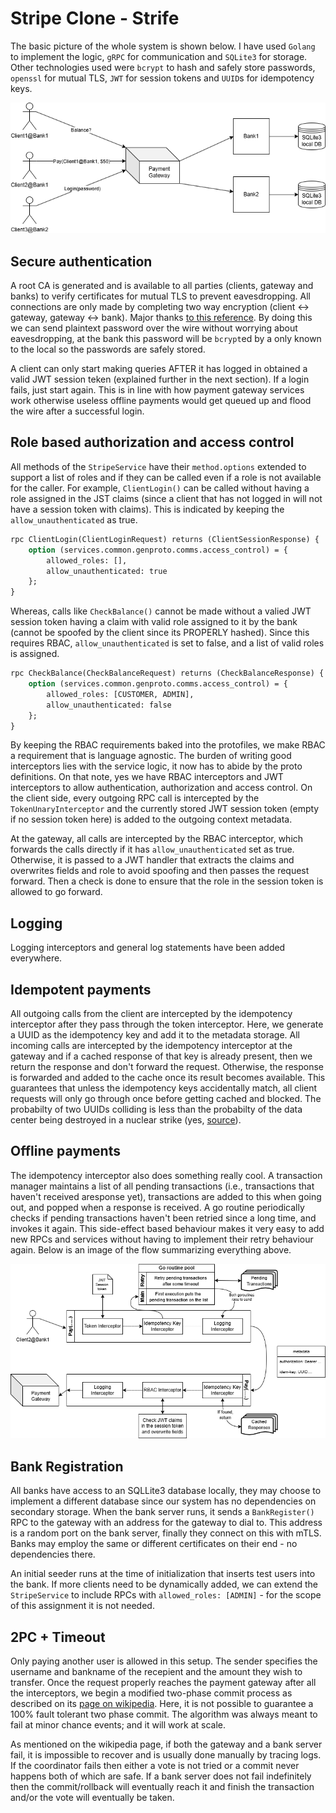 # Stripe Clone - Strife

The basic picture of the whole system is shown below. I have used `Golang` to implement the logic, `gRPC` for communication and `SQLite3` for storage. Other technologies used were `bcrypt` to hash and safely store passwords, `openssl` for mutual TLS, `JWT` for session tokens and `UUID`s for idempotency keys.

![Basic diagram](doc/img/f1.png)

## Secure authentication

A root CA is generated and is available to all parties (clients, gateway and banks) to verify certificates for mutual TLS to prevent eavesdropping. All connections are only made by completing two way encryption (client $\leftrightarrow$ gateway, gateway $\leftrightarrow$ bank). Major thanks [to this reference](https://dev.to/techschoolguru/how-to-secure-grpc-connection-with-ssl-tls-in-go-4ph). By doing this we can send plaintext password over the wire without worrying about eavesdropping, at the bank this password will be `bcrypt`ed by a only known to the local so the passwords are safely stored.

A client can only start making queries AFTER it has logged in obtained a valid JWT session teken (explained further in the next section). If a login fails, just start again. This is in line with how payment gateway services work otherwise useless offline payments would get queued up and flood the wire after a successful login.

## Role based authorization and access control

All methods of the `StripeService` have their `method.options` extended to support a list of roles and if they can be called even if a role is not available for the caller. For example, `ClientLogin()` can be called without having a role assigned in the JST claims (since a client that has not logged in will not have a session token with claims). This is indicated by keeping the `allow_unauthenticated` as true.
```proto
rpc ClientLogin(ClientLoginRequest) returns (ClientSessionResponse) {
    option (services.common.genproto.comms.access_control) = {
        allowed_roles: [],
        allow_unauthenticated: true
    };
}
```

Whereas, calls like `CheckBalance()` cannot be made without a valied JWT session token having a claim with valid role assigned to it by the bank (cannot be spoofed by the client since its PROPERLY hashed). Since this requires RBAC, `allow_unauthenticated` is set to false, and a list of valid roles is assigned.
```proto
rpc CheckBalance(CheckBalanceRequest) returns (CheckBalanceResponse) {
    option (services.common.genproto.comms.access_control) = {
        allowed_roles: [CUSTOMER, ADMIN],
        allow_unauthenticated: false
    };
}
```

By keeping the RBAC requirements baked into the protofiles, we make RBAC a requirement that is language agnostic. The burden of writing good interceptors lies with the service logic, it now has to abide by the proto definitions. On that note, yes we have RBAC interceptors and JWT interceptors to allow authentication, authorization and access control. On the client side, every outgoing RPC call is intercepted by the `TokenUnaryInterceptor` and the currently stored JWT session token (empty if no session token here) is added to the outgoing context metadata.

At the gateway, all calls are intercepted by the RBAC interceptor, which forwards the calls directly if it has `allow_unauthenticated` set as true. Otherwise, it is passed to a JWT handler that extracts the claims and overwrites fields and role to avoid spoofing and then passes the request forward. Then a check is done to ensure that the role in the session token is allowed to go forward.

## Logging

Logging interceptors and general log statements have been added everywhere.

## Idempotent payments

All outgoing calls from the client are intercepted by the idempotency interceptor after they pass through the token interceptor. Here, we generate a UUID as the idempotency key and add it to the metadata storage. All incoming calls are intercepted by the idempotency interceptor at the gateway and if a cached response of that key is already present, then we return the response and don't forward the request. Otherwise, the response is forwarded and added to the cache once its result becomes available. This guarantees that unless the idempotency keys accidentally match, all client requests will only go through once before getting cached and blocked. The probabilty of two UUIDs colliding is less than the probabilty of the data center being destroyed in a nuclear strike (yes, [source](https://jhall.io/archive/2021/05/19/what-are-the-odds/)).

## Offline payments

The idempotency interceptor also does something really cool. A transaction manager maintains a list of all pending transactions (i.e., transactions that haven't received aresponse yet), transactions are added to this when going out, and popped when a response is received. A go routine periodically checks if pending transactions haven't been retried since a long time, and invokes it again. This side-effect based behaviour makes it very easy to add new RPCs and services without having to implement their retry behaviour again. Below is an image of the flow summarizing everything above.

![Client <-> Gateway](doc/img/f2.png)

## Bank Registration

All banks have access to an SQLLite3 database locally, they may choose to implement a different database since our system has no dependencies on secondary storage. When the bank server runs, it sends a `BankRegister()` RPC to the gateway with an address for the gateway to dial to. This address is a random port on the bank server, finally they connect on this with mTLS. Banks may employ the same or different certificates on their end - no dependencies there. 

An initial seeder runs at the time of initialization that inserts test users into the bank. If more clients need to be dynamically added, we can extend the `StripeService` to include RPCs with `allowed_roles: [ADMIN]` - for the scope of this assignment it is not needed.

## 2PC + Timeout

Only paying another user is allowed in this setup. The sender specifies the username and bankname of the recepient and the amount they wish to transfer. Once the request properly reaches the payment gateway after all the interceptors, we begin a modified two-phase commit process as described on its [page on wikipedia](https://en.wikipedia.org/wiki/Two-phase_commit_protocol#Basic_algorithm). Here, it is not possible to guarantee a 100% fault tolerant two phase commit. The algorithm was always meant to fail at minor chance events; and it will work at scale.

As mentioned on the wikipedia page, if both the gateway and a bank server fail, it is impossible to recover and is usually done manually by tracing logs. If the coordinator fails then either a vote is not tried or a commit never happens both of which are safe. If a bank server does not fail indefinitely then the commit/rollback will eventually reach it and finish the transaction and/or the vote will eventually be taken.

